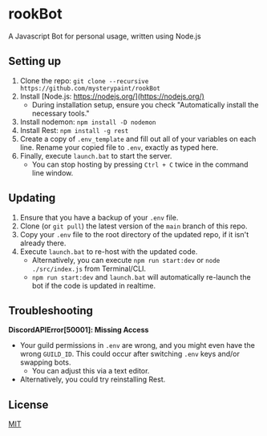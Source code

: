# rookBot
A Javascript Bot for personal usage, written using Node.js

## Setting up
1. Clone the repo: ``git clone --recursive https://github.com/mysterypaint/rookBot``
2. Install [Node.js: https://nodejs.org/](https://nodejs.org/)
     * During installation setup, ensure you check "Automatically install the necessary tools."
3. Install nodemon: ``npm install -D nodemon``
4. Install Rest: ``npm install -g rest``
5. Create a copy of ``.env_template`` and fill out all of your variables on each line. Rename your copied file to ``.env``, exactly as typed here.
6. Finally, execute ``launch.bat`` to start the server.
     * You can stop hosting by pressing ``Ctrl + C`` twice in the command line window.

## Updating
1. Ensure that you have a backup of your ``.env`` file.
2. Clone (or ``git pull``) the latest version of the ``main`` branch of this repo.
3. Copy your ``.env`` file to the root directory of the updated repo, if it isn't already there.
4. Execute ``launch.bat`` to re-host with the updated code.
     * Alternatively, you can execute ``npm run start:dev`` or ``node ./src/index.js`` from Terminal/CLI.
     * ``npm run start:dev`` and ``launch.bat`` will automatically re-launch the bot if the code is updated in realtime.

## Troubleshooting
**DiscordAPIError[50001]: Missing Access**
* Your guild permissions in ``.env`` are wrong, and you might even have the wrong ``GUILD_ID``. This could occur after switching ``.env`` keys and/or swapping bots.
    * You can adjust this via a text editor.
* Alternatively, you could try reinstalling Rest.

## License
[MIT](https://choosealicense.com/licenses/mit/)